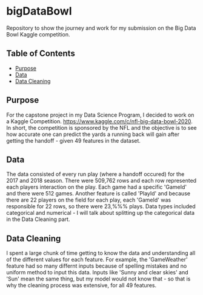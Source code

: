 # bigDataBowl
Repository to show the journey and work for my submission on the Big Data Bowl Kaggle competition. 

## Table of Contents
* [Purpose](https://github.com/LjA012/bigDataBowl/blob/master/README.md#purpose)
* [Data](https://github.com/LjA012/bigDataBowl/blob/master/README.md#data)
* [Data Cleaning](https://github.com/LjA012/bigDataBowl/blob/master/README.md#data-cleaning)

## Purpose
For the capstone project in my Data Science Program, I decided to work on a Kaggle Competition.  https://www.kaggle.com/c/nfl-big-data-bowl-2020.  In short, the competition is sponsored by the NFL and the objective is to see how accurate one can predict the yards a running back will gain after getting the handoff - given 49 features in the dataset. 

## Data
The data consisted of every run play (where a handoff occured) for the 2017 and 2018 season. There were 509,762 rows and each row represented each players interaction on the play.  Each game had a specific 'GameId' and there were 512 games.  Another feature is called 'PlayId' and because there are 22 players on the field for each play, each 'GameId' was responsible for 22 rows, so there were 23,%%% plays. 
Data types included categorical and numerical - I will talk about splitting up the categorical data in the Data Cleaning part.

## Data Cleaning
I spent a large chunk of time getting to know the data and understanding all of the different values for each feature.  For example, the 'GameWeather' feature had so many differnt inputs because of spelling mistakes and no uniform method to input this data.  Inputs like 'Sunny and clear skies' and 'Sun' mean the same thing, but my model would not know that - so that is why the cleaning process was extensive, for all 49 features. 
